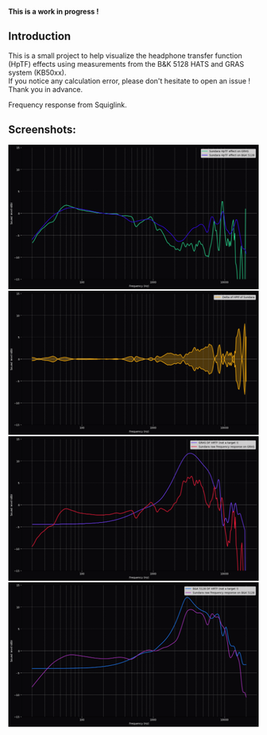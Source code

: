 **This is a work in progress !** 

## Introduction
This is a small project to help visualize the headphone transfer function (HpTF) effects using measurements from the B&K 5128 HATS and GRAS system (KB50xx).  
If you notice any calculation error, please don't hesitate to open an issue ! Thank you in advance.  

Frequency response from Squiglink.

## Screenshots:
  <img src="img/sundara_hptf.png" alt="Sundara HpTF on GRAS and B&K5128"/>
  <img src="img/sundara_delta_hptf.png" alt="Dela of both HpTF"/>
  <img src="img/sundara_gras_fr.png" alt="Frequency response of Sundara on GRAS"/>
  <img src="img/sundara_5128_fr.png" alt="Frequency response of Sundara on B&K 5128"/>